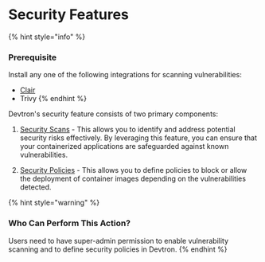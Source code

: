 # Security Features

{% hint style="info" %}
### Prerequisite

Install any one of the following integrations for scanning vulnerabilities:
* [Clair](../user-guide/integrations/clair.md)
* Trivy
{% endhint %}

Devtron's security feature consists of two primary components:

1. [Security Scans](./security-features/security-scans.md) - This allows you to identify and address potential security risks effectively. By leveraging this feature, you can ensure that your containerized applications are safeguarded against known vulnerabilities.

2. [Security Policies](./security-features/security-policies.md) - This allows you to define policies to block or allow the deployment of container images depending on the vulnerabilities detected.

{% hint style="warning" %}
### Who Can Perform This Action?
Users need to have super-admin permission to enable vulnerability scanning and to define security policies in Devtron.
{% endhint %}